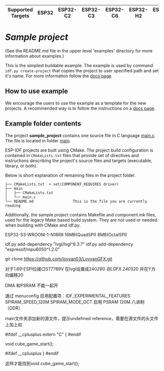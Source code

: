 | Supported Targets | ESP32 | ESP32-C2 | ESP32-C3 | ESP32-C6 | ESP32-H2 | ESP32-S2 | ESP32-S3 |
| ----------------- | ----- | -------- | -------- | -------- | -------- | -------- | -------- |

# _Sample project_

(See the README.md file in the upper level 'examples' directory for more information about examples.)

This is the simplest buildable example. The example is used by command `idf.py create-project`
that copies the project to user specified path and set it's name. For more information follow the [docs page](https://docs.espressif.com/projects/esp-idf/en/latest/api-guides/build-system.html#start-a-new-project)



## How to use example
We encourage the users to use the example as a template for the new projects.
A recommended way is to follow the instructions on a [docs page](https://docs.espressif.com/projects/esp-idf/en/latest/api-guides/build-system.html#start-a-new-project).

## Example folder contents

The project **sample_project** contains one source file in C language [main.c](main/main.c). The file is located in folder [main](main).

ESP-IDF projects are built using CMake. The project build configuration is contained in `CMakeLists.txt`
files that provide set of directives and instructions describing the project's source files and targets
(executable, library, or both). 

Below is short explanation of remaining files in the project folder.

```
├── CMakeLists.txt  + set(COMPONENT_REQUIRES driver)
├── main
│   ├── CMakeLists.txt
│   └── main.c
└── README.md                  This is the file you are currently reading
```
Additionally, the sample project contains Makefile and component.mk files, used for the legacy Make based build system. 
They are not used or needed when building with CMake and idf.py.

ESP32-S3-WROOM-1-N16R8 16MB(QuadSPI) 8MB(OctalSPI)

idf.py add-dependency "lvgl/lvgl^8.3.7"
idf.py add-dependency "espressif/mpu6050^1.2.0"

gir clone https://github.com/lovyan03/LovyanGFX.git

对于1.69寸SPI位接口ST7789V 在lvgl设置成240*280 在LGFX 240*320 并在Y方向偏移20

DMA 和PSRAM 不能一起开

通过 menuconfig 启用配置项：IDF_EXPERIMENTAL_FEATURES SPIRAM_SPEED_120M SPIRAM_MODE_OCT 启用 PSRAM 120M 八进制 （DDR）

main文件夹添加新的源文件，提示undefined reference，需要在源文件的头文件上加上如

#ifdef __cplusplus
extern "C" {
#endif

void cube_game_start();

#ifdef __cplusplus
}
#endif

这样才能找到void cube_game_start();